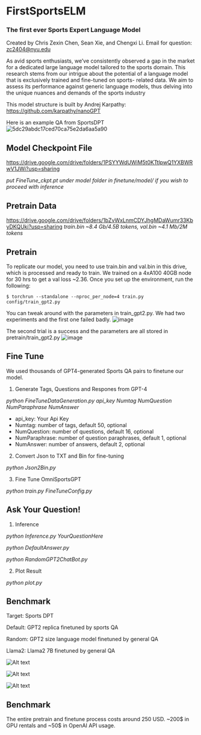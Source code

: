 # FirstSportsELM
### The first ever Sports Expert Language Model
  Created by Chris Zexin Chen, Sean Xie, and Chengxi Li.
  Email for question: zc2404@nyu.edu

As avid sports enthusiasts, we’ve consistently observed a gap in the market for a dedicated
large language model tailored to the sports domain. This research stems from our intrigue
about the potential of a language model that is exclusively trained and fine-tuned on sports-
related data. We aim to assess its performance against generic language models, thus delving
into the unique nuances and demands of the sports industry

This model structure is built by Andrej Karpathy: https://github.com/karpathy/nanoGPT

Here is an example QA from SportsDPT
![5dc29abdc17ced70ca75e2da6aa5a90](https://github.com/chrischenhub/FirstSportsELM/assets/99419764/db5f6287-8d4f-4c43-9843-de70f726d32b)

## Model Checkpoint File

https://drive.google.com/drive/folders/1PSYYWdUWiM5t0KTtlpwQ1YXBWRwV1JWi?usp=sharing

*put FineTune_ckpt.pt under model folder in finetune/model/ if you wish to proceed with inference*

## Pretrain Data 

https://drive.google.com/drive/folders/1bZvWxLnmCDYJhgMDaWumr33KbyDKQUki?usp=sharing
*train.bin ~8.4 Gb/4.5B tokens, val.bin ~4.1 Mb/2M tokens*


## Pretrain
To replicate our model, you need to use train.bin and val.bin in this drive, which is processed and ready to train.
We trained on a 4xA100 40GB node for 30 hrs to get a val loss ~2.36. Once you set up the environment, run the following:

```$ torchrun --standalone --nproc_per_node=4 train.py config/train_gpt2.py```

You can tweak around with the parameters in train_gpt2.py. We had two experiments and the first one failed badly. 
![image](https://github.com/chrischenhub/FirstSportsELM/assets/99419764/5cfa55a7-f81b-43cf-a764-9c44656e2b6d)

The second trial is a success and the parameters are all stored in pretrain/train_gpt2.py
![image](https://github.com/chrischenhub/FirstSportsELM/assets/99419764/fdd474ef-c11e-4ae9-af58-4c2632bfcd5b)



## Fine Tune

We used thousands of GPT4-generated Sports QA pairs to finetune our model.

1. Generate Tags, Questions and Respones from GPT-4

*python FineTuneDataGeneration.py api_key Numtag NumQuestion NumParaphrase NumAnswer*

* api_key: Your Api Key
* Numtag: number of tags, default 50, optional
* NumQuestion: number of questions, default 16, optional   
* NumParaphrase: number of question paraphrases, default 1, optional  
* NumAnswer: number of answers, default 2, optional 

2. Convert Json to TXT and Bin for fine-tuning

*python Json2Bin.py*

3. Fine Tune OmniSportsGPT

*python train.py FineTuneConfig.py*


## Ask Your Question!

1. Inference

*python Inference.py YourQuestionHere*

*python DefaultAnswer.py*

*python RandomGPT2ChatBot.py*

2. Plot Result

*python plot.py*

## Benchmark
  Target: Sports DPT
  
  Default: GPT2 replica finetuned by sports QA
  
  Random: GPT2 size language model finetuned by general QA
  
  Llama2: Llama2 7B finetuned by general QA
  
![Alt text](image-2.png)

![Alt text](image.png)

![Alt text](image-1.png)

## Benchmark
The entire pretrain and finetune process costs around 250 USD. ~200$ in GPU rentals and ~50$ in OpenAI API usage.
